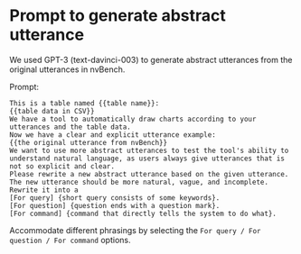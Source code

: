 # Prompt to generate abstract utterance

We used GPT-3 (text-davinci-003) to generate abstract utterances from the original utterances in nvBench. 

Prompt: 

```
This is a table named {{table name}}: 
{{table data in CSV}}
We have a tool to automatically draw charts according to your utterances and the table data. 
Now we have a clear and explicit utterance example:
{{the original utterance from nvBench}}
We want to use more abstract utterances to test the tool's ability to understand natural language, as users always give utterances that is not so explicit and clear. 
Please rewrite a new abstract utterance based on the given utterance. The new utterance should be more natural, vague, and incomplete. Rewrite it into a
[For query] {short query consists of some keywords}.
[For question] {question ends with a question mark}.
[For command] {command that directly tells the system to do what}.
```

Accommodate different phrasings by selecting the `For query / For question / For command` options. 
